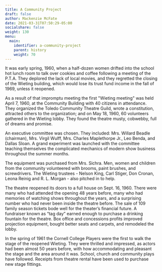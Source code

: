 ```yaml
---
title: A Community Project
draft: false
author: Mackenzie McFate
date: 2021-03-31T07:50:29-05:00
socialshare: false
weight: 130
menu: 
  main:
    identifier: a-community-project
    parent: history
    weight: 70
---
```


It was early spring, 1960, when a half-dozen women drifted into the school hot lunch room to talk over cookies and coffee following a meeting of the P.T.A. They deplored the lack of local movies, and they regretted the closing of the Wieting building, which would lose its trust fund income in the fall of 1969, unless it reopened.

As a result of that impromptu meeting the first "Wieting meeting" was held April 7, 1960, at the Community Building with 40 citizens in attendance. They organized the Toledo Community Theatre Guild, wrote a constitution, attracted others to the organization; and on May 18, 1960, 60 volunteers gathered in the Wieting lobby. They found the theatre musty, cobwebby, full of dreams and promise.

An executive committee was chosen. They included: Mrs. Willard Beadle (chairman), Mrs. Virgil Wulff, Mrs. Charles Maplethorpe Jr., Leo Benda, and Dallas Sloan. A grand experiment was launched with the committee teaching themselves the complicated mechanics of modern show business throughout the summer months.

The equipment was purchased from Mrs. Sichra. Men, women and children from the community volunteered with brooms, paint brushes, and screwdrivers. The Wieting trustees - Nelson King, Carl Stiger, Don Cronan, Leona Reinig and R. L. Morgan - also pitched in to help.

The theatre reopened its doors to a full house on Sept. 16, 1960. There were many who had attended the opening 48 years before, many who had memories of watching shows throughout the years, and a surprising number who had never been inside the theatre before. The sale of 109 family season tickets bode well for the theater’s financial future. A fundraiser known as “tag day” earned enough to purchase a drinking fountain for the theatre. Box office and concessions profits improved projection equipment, bought better seats and carpets, and remodeled the lobby.

In the spring of 1961 the Cornell College Players were the first to walk the stage of the reopened Wieting. They were thrilled and impressed, as actors had been almost 50 years before, with how accommodating and pleasant the stage and the area around it was. School, church and community plays have followed. Receipts from theatre rental have been used to purchase new stage fittings.
